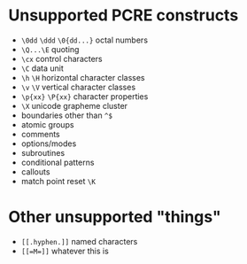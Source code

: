# Unsupported PCRE constructs

* `\0dd` `\ddd` `\0{dd...}` octal numbers
* `\Q...\E` quoting
* `\cx` control characters
* `\C` data unit
* `\h` `\H` horizontal character classes
* `\v` `\V` vertical character classes
* `\p{xx}` `\P{xx}` character properties
* `\X` unicode grapheme cluster
* boundaries other than `^$`
* atomic groups
* comments
* options/modes
* subroutines
* conditional patterns
* callouts
* match point reset `\K`


# Other unsupported "things"
* `[[.hyphen.]]` named characters
* `[[=M=]]` whatever this is

